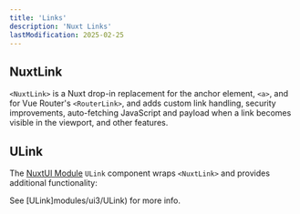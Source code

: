 ```yaml
---
title: 'Links'
description: 'Nuxt Links'
lastModification: 2025-02-25
---
```


## NuxtLink

`<NuxtLink>` is a Nuxt drop-in replacement for the anchor element, `<a>`, and for Vue Router's `<RouterLink>`, and adds custom link handling, security improvements, auto-fetching JavaScript and payload when a link becomes visible in the viewport, and other features.

## ULink

The [NuxtUI Module](https://ui.nuxt.com/) `ULink` component wraps `<NuxtLink>` and provides additional functionality:

See [ULink]modules/ui3/ULink) for more info.
